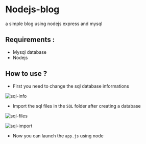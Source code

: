 # Nodejs-blog
a simple blog using nodejs express and mysql

## Requirements :
- Mysql database
- Nodejs

## How to use ?
- First you need to change the sql database informations 

![sql-info](https://www.mediafire.com/convkey/a4a9/qki7ar2a6lz0q9zzg.jpg)

- Import the sql files in the `SQL` folder after creating a database

![sql-files](http://www.mediafire.com/convkey/9c59/blt0vp9ipiexduczg.jpg)

![sql-import](http://www.mediafire.com/convkey/56d9/01o11v80j8ftqbuzg.jpg)

- Now you can launch the `app.js` using node
